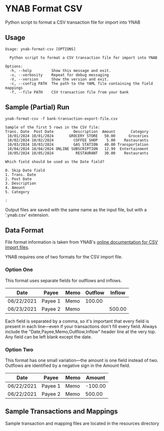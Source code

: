 # YNAB Format CSV

Python script to format a CSV transaction file for import into YNAB

## Usage

```
Usage: ynab-format-csv [OPTIONS]

  Python script to format a CSV transaction file for import into YNAB

Options:
  -h, --help         Show this message and exit.
  -v, --verbosity    Repeat for debug messaging
  -V, --version      Show the version and exit.
  -c, --config PATH  The path to the YAML file containing the field mappings
  -f, --file PATH    CSV transaction file from your bank
```

## Sample (Partial) Run

```shell
ynab-format-csv -f bank-transaction-export-file.csv

Sample of the first 5 rows in the CSV file:
Trans. Date  Post Date         Description  Amount       Category
 10/01/2024 10/01/2024       GROCERY STORE   50.00      Groceries
 10/02/2024 10/02/2024         COFFEE SHOP    5.00    Restaurants
 10/03/2024 10/03/2024         GAS STATION   40.00 Transportation
 10/04/2024 10/04/2024 ONLINE SUBSCRIPTION   12.99  Entertainment
 10/05/2024 10/05/2024          RESTAURANT   30.00    Restaurants

Which field should be used as the Date field?

0. Skip Date field
1. Trans. Date
2. Post Date
3. Description
4. Amount
5. Category

:
```

Output files are saved with the same name as the input file, but with a '.ynab.csv' extension.

## Data Format

File format information is taken from YNAB's [online documentation for CSV import files](https://support.ynab.com/en_us/formatting-a-csv-file-an-overview-BJvczkuRq#texteditor).

YNAB requires one of two formats for the CSV import file.

### Option One

This format uses separate fields for outflows and inflows.

| Date       | Payee   | Memo | Outflow | Inflow |
| ---------- | ------- | ---- | ------- | ------ |
| 06/22/2021 | Payee 1 | Memo | 100.00  |        |
| 06/23/2021 | Payee 2 | Memo |         | 500.00 |

Each field is separated by a comma, so it's important that every field is present in each line—even if your transactions don't fill every field. Always include the "Date,Payee,Memo,Outflow,Inflow" header line at the very top. Any field can be left blank except the date.

### Option Two

This format has one small variation—the amount is one field instead of two. Outflows are identified by a negative sign in the Amount field.

| Date       | Payee   | Memo | Amount  |
| ---------- | ------- | ---- | ------- |
| 06/22/2021 | Payee 1 | Memo | -100.00 |
| 06/22/2021 | Payee 2 | Memo |  500.00 |

## Sample Transactions and Mappings

Sample transaction and mapping files are located in the resources directory
